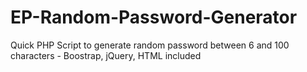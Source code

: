 # EP-Random-Password-Generator
Quick PHP Script to generate random password between 6 and 100 characters - Boostrap, jQuery, HTML included
